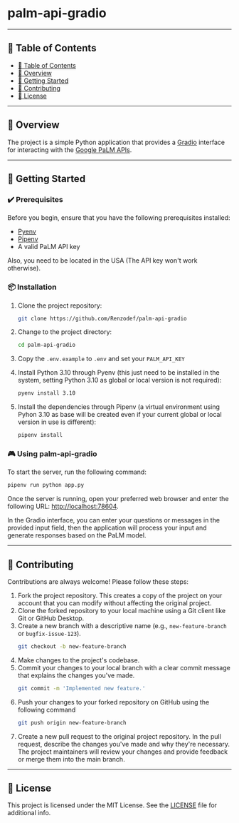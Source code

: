 # palm-api-gradio

---

## 📒 Table of Contents
- [📒 Table of Contents](#-table-of-contents)
- [📍 Overview](#-overview)
- [🚀 Getting Started](#-getting-started)
- [🤝 Contributing](#-contributing)
- [📄 License](#-license)

---


## 📍 Overview

The project is a simple Python application that provides a [Gradio](https://www.gradio.app/) interface for interacting with the [Google PaLM APIs](https://developers.generativeai.google/).

---

## 🚀 Getting Started

### ✔️ Prerequisites

Before you begin, ensure that you have the following prerequisites installed:
- [Pyenv](https://github.com/pyenv/pyenv)
- [Pipenv](https://pipenv.pypa.io/en/latest/)
- A valid PaLM API key

Also, you need to be located in the USA (The API key won't work otherwise).

### 📦 Installation

1. Clone the project repository:
   ```sh
   git clone https://github.com/Renzodef/palm-api-gradio
   ```

2. Change to the project directory:
   ```sh
   cd palm-api-gradio
   ```

3. Copy the `.env.example` to `.env` and set your `PALM_API_KEY`

4. Install Python 3.10 through Pyenv (this just need to be installed in the system, setting Python 3.10 as global or local version is not required):
   ```sh
   pyenv install 3.10
   ```

5. Install the dependencies through Pipenv (a virtual environment using Pyhon 3.10 as base will be created even if your current global or local version in use is different):
   ```sh
   pipenv install
   ```

### 🎮 Using palm-api-gradio

To start the server, run the following command:

```sh
pipenv run python app.py
```

Once the server is running, open your preferred web browser and enter the following URL: [http://localhost:78604](http://localhost:78604).

In the Gradio interface, you can enter your questions or messages in the provided input field, then the application will process your input and generate responses based on the PaLM model.

---

## 🤝 Contributing

Contributions are always welcome! Please follow these steps:
1. Fork the project repository. This creates a copy of the project on your account that you can modify without affecting the original project.
2. Clone the forked repository to your local machine using a Git client like Git or GitHub Desktop.
3. Create a new branch with a descriptive name (e.g., `new-feature-branch` or `bugfix-issue-123`).
   ```sh
   git checkout -b new-feature-branch
   ```
4. Make changes to the project's codebase.
5. Commit your changes to your local branch with a clear commit message that explains the changes you've made.
   ```sh
   git commit -m 'Implemented new feature.'
   ```
6. Push your changes to your forked repository on GitHub using the following command
   ```sh
   git push origin new-feature-branch
   ```
7. Create a new pull request to the original project repository. In the pull request, describe the changes you've made and why they're necessary.
   The project maintainers will review your changes and provide feedback or merge them into the main branch.

---

## 📄 License

This project is licensed under the MIT License. See the [LICENSE](https://github.com/Renzodef/palm-api-gradio/blob/main/LICENSE) file for additional info.
